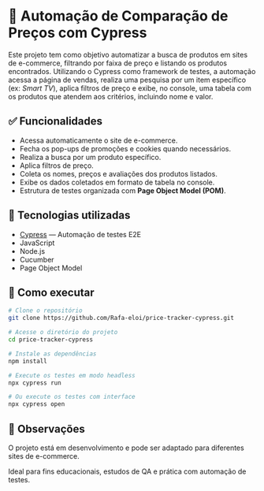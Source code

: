 # 🛒 Automação de Comparação de Preços com Cypress

Este projeto tem como objetivo automatizar a busca de produtos em sites de e-commerce, filtrando por faixa de preço e listando os produtos encontrados. Utilizando o Cypress como framework de testes, a automação acessa a página de vendas, realiza uma pesquisa por um item específico (ex: *Smart TV*), aplica filtros de preço e exibe, no console, uma tabela com os produtos que atendem aos critérios, incluindo nome e valor.

## ✅ Funcionalidades

- Acessa automaticamente o site de e-commerce.
- Fecha os pop-ups de promoções e cookies quando necessários.
- Realiza a busca por um produto específico.
- Aplica filtros de preço.
- Coleta os nomes, preços e avaliações dos produtos listados.
- Exibe os dados coletados em formato de tabela no console.
- Estrutura de testes organizada com **Page Object Model (POM)**.

## 🧰 Tecnologias utilizadas

- [Cypress](https://www.cypress.io/) — Automação de testes E2E
- JavaScript
- Node.js
- Cucumber
- Page Object Model

## 🚀 Como executar

```bash
# Clone o repositório
git clone https://github.com/Rafa-eloi/price-tracker-cypress.git

# Acesse o diretório do projeto
cd price-tracker-cypress

# Instale as dependências
npm install

# Execute os testes em modo headless
npx cypress run

# Ou execute os testes com interface
npx cypress open
```

## 📌 Observações
O projeto está em desenvolvimento e pode ser adaptado para diferentes sites de e-commerce.

Ideal para fins educacionais, estudos de QA e prática com automação de testes.
